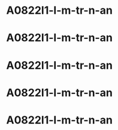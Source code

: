 # A0822I1-l-m-tr-n-an
# A0822I1-l-m-tr-n-an
# A0822I1-l-m-tr-n-an
# A0822I1-l-m-tr-n-an
# A0822I1-l-m-tr-n-an
